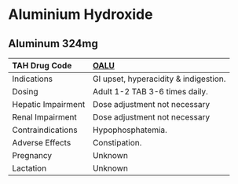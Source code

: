 # Aluminium Hydroxide

## Aluminum 324mg

| TAH Drug Code      | [OALU](https://www.tahsda.org.tw/drugs/hissearch.php?drug_code=OALU)   |
|:-------------------|:-----------------------------------------------------------------------|
| Indications        | GI upset, hyperacidity & indigestion.                                  |
| Dosing             | Adult 1-2 TAB 3-6 times daily.                                         |
| Hepatic Impairment | Dose adjustment not necessary                                          |
| Renal Impairment   | Dose adjustment not necessary                                          |
| Contraindications  | Hypophosphatemia.                                                      |
| Adverse Effects    | Constipation.                                                          |
| Pregnancy          | Unknown                                                                |
| Lactation          | Unknown                                                                |

